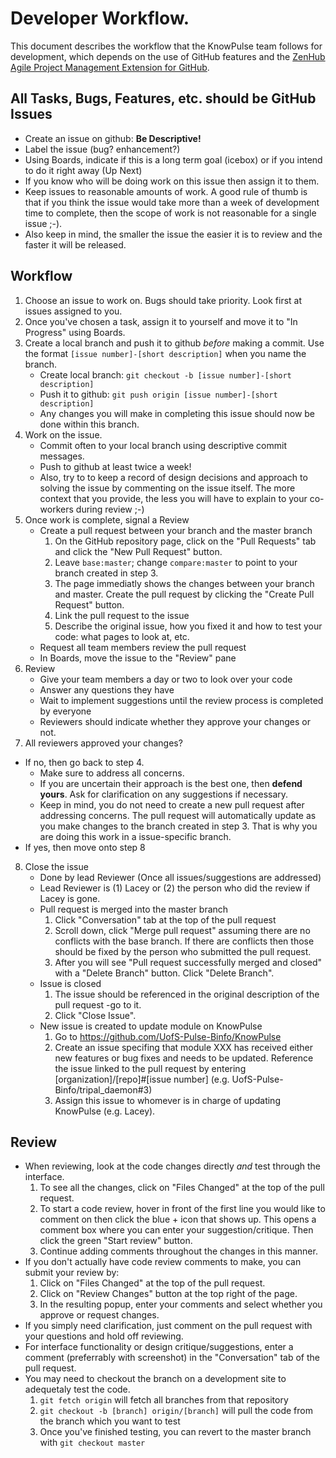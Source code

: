 # Developer Workflow.
This document describes the workflow that the KnowPulse team follows for development, which depends on the use of GitHub features and the [ZenHub Agile Project Management Extension for GitHub](https://www.zenhub.com/).

## All Tasks, Bugs, Features, etc. should be GitHub Issues
 - Create an issue on github: **Be Descriptive!**
 - Label the issue (bug? enhancement?)
 - Using Boards, indicate if this is a long term goal (icebox) or if you intend to do it right away (Up Next)
 - If you know who will be doing work on this issue then assign it to them.
 - Keep issues to reasonable amounts of work. A good rule of thumb is that if you think the issue would take more than a week of development time to complete, then the scope of work is not reasonable for a single issue ;-). 
 - Also keep in mind, the smaller the issue the easier it is to review and the faster it will be released.
 
## Workflow
1. Choose an issue to work on. Bugs should take priority. Look first at issues assigned to you.
2. Once you've chosen a task, assign it to yourself and move it to "In Progress" using Boards.
3. Create a local branch and push it to github _before_ making a commit. Use the format `[issue number]-[short description]` when you name the branch.
   - Create local branch: `git checkout -b [issue number]-[short description]`
   - Push it to github: `git push origin [issue number]-[short description]`
   - Any changes you will make in completing this issue should now be done within this branch.
4. Work on the issue.
   - Commit often to your local branch using descriptive commit messages.
   - Push to github at least twice a week!
   - Also, try to to keep a record of design decisions and approach to solving the issue by commenting on the issue itself. The more context that you provide, the less you will have to explain to your co-workers during review ;-)
5. Once work is complete, signal a Review
   - Create a pull request between your branch and the master branch
     1. On the GitHub repository page, click on the "Pull Requests" tab and click the "New Pull Request" button.
     2. Leave `base:master`; change `compare:master` to point to your branch created in step 3.
     3. The page immediatly shows the changes between your branch and master. Create the pull request by clicking the "Create Pull Request" button.
     4. Link the pull request to the issue
     5. Describe the original issue, how you fixed it and how to test your code: what pages to look at, etc.
   - Request all team members review the pull request
   - In Boards, move the issue to the "Review" pane
6. Review
   - Give your team members a day or two to look over your code
   - Answer any questions they have
   - Wait to implement suggestions until the review process is completed by everyone
   - Reviewers should indicate whether they approve your changes or not.
7. All reviewers approved your changes?
  - If no, then go back to step 4.
    - Make sure to address all concerns. 
    - If you are uncertain their approach is the best one, then **defend yours**. Ask for clarification on any suggestions if necessary.
    - Keep in mind, you do not need to create a new pull request after addressing concerns. The pull request will automatically update as you make changes to the branch created in step 3. That is why you are doing this work in a issue-specific branch.
  - If yes, then move onto step 8
8. Close the issue
   - Done by lead Reviewer (Once all issues/suggestions are addressed)
   - Lead Reviewer is (1) Lacey or (2) the person who did the review if Lacey is gone.
   - Pull request is merged into the master branch
     1. Click "Conversation" tab at the top of the pull request
     2. Scroll down, click "Merge pull request" assuming there are no conflicts with the base branch. If there are conflicts then those should be fixed by the person who submitted the pull request.
     3. After you will see "Pull request successfully merged and closed" with a "Delete Branch" button. Click "Delete Branch".
   - Issue is closed
     1. The issue should be referenced in the original description of the pull request -go to it.
     2. Click "Close Issue".
   - New issue is created to update module on KnowPulse
     1. Go to https://github.com/UofS-Pulse-Binfo/KnowPulse
     2. Create an issue specifing that module XXX has received either new features or bug fixes and needs to be updated. Reference the issue linked to the pull request by entering [organization]/[repo]#[issue number] (e.g. UofS-Pulse-Binfo/tripal_daemon#3)
     3. Assign this issue to whomever is in charge of updating KnowPulse (e.g. Lacey).

## Review
- When reviewing, look at the code changes directly _and_ test through the interface.
  1. To see all the changes, click on "Files Changed" at the top of the pull request.
  2. To start a code review, hover in front of the first line you would like to comment on then click the blue + icon that shows up. This opens a comment box where you can enter your suggestion/critique. Then click the green "Start review" button.
  3. Continue adding comments throughout the changes in this manner.
- If you don't actually have code review comments to make, you can submit your review by:
  1. Click on "Files Changed" at the top of the pull request.
  2. Click on "Review Changes" button at the top right of the page.
  3. In the resulting popup, enter your comments and select whether you approve or request changes. 
- If you simply need clarification, just comment on the pull request with your questions and hold off reviewing.
- For interface functionality or design critique/suggestions, enter a comment (preferrably with screenshot) in the "Conversation" tab of the pull request.
- You may need to checkout the branch on a development site to adequetaly test the code. 
  1. `git fetch origin` will fetch all branches from that repository
  2. `git checkout -b [branch] origin/[branch]` will pull the code from the branch which you want to test
  3. Once you've finished testing, you can revert to the master branch with `git checkout master`
